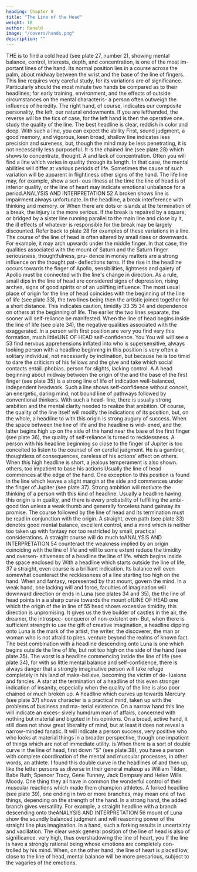 ```yaml
---
heading: Chapter 8
title: "The Line of the Head"
weight: 18
author: Ranald
image: "/covers/hands.png"
description: ""
---
```



THE
is
to find a cold
head (see plate 27, number 2), showing mental balance,
control, interests, depth, and concentration, is one of the most im-
portant lines of the hand. Its normal position lies in a course across
the palm, about midway between the wrist and the base of the
line of
fingers.
This
line requires
very careful study, for
its
variations are of significance. Particularly should the
most minute
two hands be
compared as to their headlines; for early training, environment,
and the effects of outside circumstances on the mental characteris-
a person often outweigh the influence of heredity. The right
hand, of course, indicates our composite personality, the left, our
natural endowments. If you are lefthanded, the reverse will be the
tics of
case, for the left
hand
is
then the operative one.
study the quality of the line. The best headline is clear,
reddish in color and deep. With such a line, you can expect the ability
First,
sound judgment, a good memory, and vigorous, keen
broad, shallow line indicates less precision and sureness,
but, though the mind may be less penetrating, it is not necessarily
less purposeful. It is the chained line (see plate 28) which shows
to concentrate,
thought.
A
and lack of concentration.
Often you will find a line which varies in quality through its
length. In that case, the mental abilities will differ at various periods
of life. Sometimes the cause of such variation will be apparent in
flightiness
other signs of the hand. The life line may, for example, show a seri-
ous illness at the time the line of head is of inferior quality, or the
line of heart
may
indicate emotional unbalance for a period.ANALYSIS AND INTERPRETATION
52
A
broken
shows
line is
impairment
always unfortunate. In the headline, a break
interference with thinking and memory.
or
When
there are dots or islands at the termination of a break, the
injury is the more serious. If the break is repaired by a square, or
bridged by a sister line running parallel to the main line and close
by it, the ill effects of whatever is responsible for the break may be
largely discounted. Refer
back
to plate 28 for
examples of these
variations in a line.
The course
of the line of head is often altered by small rises or
downwards. For example, it may arch upwards under the
middle finger. In that case, the qualities associated with the mount
of Saturn and the Saturn finger
seriousness, thoughtfulness, pru-
dence in money matters are a strong influence on the thought pat-
deflections
terns. If the rise in the headline occurs
towards the finger of Apollo,
sensibilities, lightness and gaiety of Apollo must be
connected with the line's change in direction. As a rule, small dips
in the line of head are considered signs of depression, rising arches,
signs of good spirits or of an uplifting influence.
The most usual place of origin for the line of head coincides with
the beginning of the line of life (see plate 33), the two lines being
then the artistic
joined together for a short distance. This indicates caution, timidity
33
35
34
and dependence on others at the beginning of life. The earlier the
two lines separate, the sooner will self-reliance be manifested.
When the line of head begins inside the line of life (see plate 34),
the negative qualities associated with the
exaggerated. In a person with
first
position are very
you find very
this formation,
much
littleLINE OF HEAD
self-confidence.
You
You
will
will see a
53
find nervous apprehensions inflated into
who
is
supersensitive, always looking
person with a headline beginning in
this position is very often a solitary individual, not necessarily by
inclination, but because he is too timid to dare the criticism of his
fellows and the give and take which social contacts entail.
phobias.
person
for slights, lacking control.
A
A
head beginning about midway between the origin of the
and
the base of the first finger (see plate 35) is a strong
line of life
of
indication
well-balanced, independent headwork. Such a line shows
self-confidence without conceit, an energetic, daring mind, not bound
line of
pathways followed by conventional thinkers. With such a head-
line, there is usually strong ambition and the mental clarity needed
to realize that ambition. Of course, the quality of the line itself will
modify the indications of its position, but, on the whole, a headline
to
with this origin is strong augury of success.
When the space between the line of life and the headline
is
wid-
ened, and the latter begins high up on the side of the hand near the
base of the first finger (see plate 36), the quality of self-reliance is
turned to recklessness. A person with his headline beginning so close
to the finger of Jupiter is too conceited to listen to the counsel of
on careful judgment. He is a
gambler, thoughtless of consequences, careless of his actions' effect
on others. When this high headline is short, a jealous temperament
is also shown.
others, too impatient to base his actions
Usually the line of head commences at the edge of the hand.
One
exception to this position is found in the line which leaves a slight
margin at the side and commences under the finger of Jupiter (see
plate 37). Strong ambition will motivate the thinking of a person
with this kind of headline. Usually a headline having this origin is
in quality, and there is every probability of fulfilling the ambi-
good
tion unless a
weak thumb and
generally forceless
hand gainsay
its
promise.
The course followed
by the line of head and its termination must
be read in conjunction with the origin. A straight, even path (see
plate 33) denotes good mental balance, excellent control, and a mind
which is neither too taken up with fantasy nor too restricted by
small, practical considerations.
A
straight course will
do much toANALYSIS AND INTERPRETATION
54
counteract the weakness implied by an origin coinciding with the
line of life and will to some extent reduce the timidity and oversen-
sitiveness of a headline
the line of
life.
which begins inside the space enclosed by
With a headline which
starts outside the line of life,
37
a straight, even course is a brilliant indication. Its balance will even
somewhat counteract the recklessness of a line starting too high on
the hand.
When
and fantasy, represented by that mount,
govern the mind. In a weak hand, one lacking will and force,
faculties of imagination
will
downward direction or ends in
Luna (see plates 34 and 35), the
the line of head points in a
a sharp curve towards the mount ofLINE OF HEAD
one
which the origin of the
in
line of
55
head shows excessive timidity,
this direction is unpromising. It gives us the
tive builder of castles in the air, the
dreamer, the introspec-
conqueror of non-existent em-
But, when there is sufficient strength to use the gift of creative
imagination, a headline dipping onto Luna is the mark of the artist,
the writer, the discoverer, the man or woman who is not afraid to
pires.
venture beyond the realms of known fact. The best combination with
a headline descending onto Luna is one which begins outside the line
of life, but not too high on the side of the hand (see plate 35).
The worst
is a headline commencing inside the line of life (see plate
34), for with so little mental balance and self-confidence, there is
always danger that a strongly imaginative person will take refuge
completely in his land of make-believe, becoming the victim of de-
lusions
and
fancies.
A
star at the termination of a headline of this
even stronger indication of insanity, especially when the
quality of the line is also poor chained or much broken up.
A headline which curves up towards Mercury (see plate 37) shows
character
is
a practical mind, taken up with the problems of business and ma-
terial existence. On a narrow hand this line will indicate an exces-
sively
humdrum man
of affairs, concerned with nothing but material
and bigoted in his opinions. On a broad, active
hand, it still does not show great liberality of mind, but at least it
does not reveal a narrow-minded fanatic. It will indicate a person
success, very positive
who
who
looks at material things in a broader perspective, though one
impatient of things which are not of immediate utility.
is
When
there
is
a sort of double curve in the
line of head, first
down
"S" (see plate 38), you have a person
with complete coordination of the mental and muscular processes, in
other words, an athlete. I found this double curve in the headlines of
and then up,
like the letter
persons as diverse in their general
makeup
as William Tilden,
Babe
Ruth, Spencer Tracy, Gene Tunney, Jack Dempsey and Helen Wills
Moody. One thing they all have in common the wonderful control
of their muscular reactions
which made them champion
athletes.
A
forked headline (see plate 39), one ending in two or more
branches, may mean one of two things, depending on the strength
of the hand. In a strong hand, the added branch gives versatility.
For example, a straight headline with a branch descending onto theANALYSIS AND INTERPRETATION
56
mount
of
Luna
show the soundly balanced judgment and
will
reasoning power of the straight line plus imagination. In a
hand, such a forking results in uncertainty and vacillation.
The
clear
weak
general position of the line of head is also of significance.
very high, thus overshadowing the line of heart, you
If the line is
have a strongly rational being whose emotions are completely con-
trolled by his mind. When, on the other hand, the line of heart
is placed low, close to the line of head, mental balance will be more
precarious, subject to the vagaries of the emotions.

